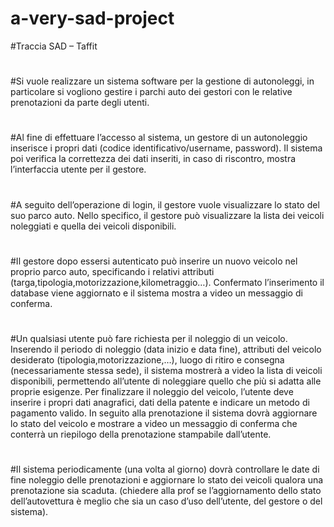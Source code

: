 # a-very-sad-project
#Traccia SAD – Taffit 
#
#Si vuole realizzare un sistema software per la gestione di autonoleggi, in particolare si vogliono gestire i parchi auto dei gestori con le relative prenotazioni da parte degli utenti. 
#
#Al fine di effettuare l’accesso al sistema, un gestore di un autonoleggio inserisce i propri dati (codice identificativo/username, password). Il sistema poi verifica la correttezza dei dati inseriti, in caso di riscontro, mostra l’interfaccia utente per il gestore.  
#
#A seguito dell’operazione di login, il gestore vuole visualizzare lo stato del suo parco auto. Nello specifico, il gestore può visualizzare la lista dei veicoli noleggiati e quella dei veicoli disponibili.  
#
#Il gestore dopo essersi autenticato può inserire un nuovo veicolo nel proprio parco auto, specificando i relativi attributi (targa,tipologia,motorizzazione,kilometraggio…). Confermato l’inserimento il database viene aggiornato e il sistema mostra a video un messaggio di conferma.  
#
#Un qualsiasi utente può fare richiesta per il noleggio di un veicolo. Inserendo il periodo di noleggio (data inizio e data fine), attributi del veicolo desiderato (tipologia,motorizzazione,…), luogo di ritiro e consegna (necessariamente stessa sede), il sistema mostrerà a video la lista di veicoli disponibili, permettendo all’utente di noleggiare quello che più si adatta alle proprie esigenze. Per finalizzare il noleggio del veicolo, l’utente deve inserire i propri dati anagrafici, dati della patente e indicare un metodo di pagamento valido. In seguito alla prenotazione il sistema dovrà aggiornare lo stato del veicolo e mostrare a video un messaggio di conferma che conterrà un riepilogo della prenotazione stampabile dall’utente.  
#
#Il sistema periodicamente (una volta al giorno) dovrà controllare le date di fine noleggio delle prenotazioni e aggiornare lo stato dei veicoli qualora una prenotazione sia scaduta. (chiedere alla prof se l’aggiornamento dello stato dell’autovettura è meglio che sia un caso d’uso dell’utente, del gestore o del sistema). 
